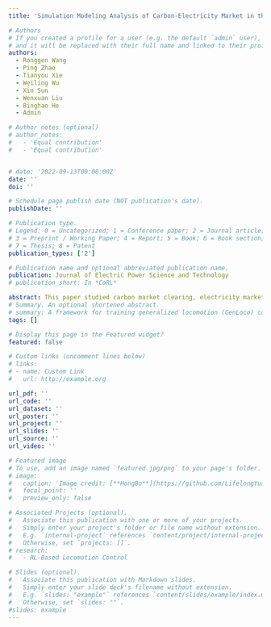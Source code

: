 ```yaml
---
title: 'Simulation Modeling Analysis of Carbon-Electricity Market in the Context of Carbon Neutrality'

# Authors
# If you created a profile for a user (e.g. the default `admin` user), write the username (folder name) here
# and it will be replaced with their full name and linked to their profile.
authors:
  - Ronggen Wang
  - Ping Zhao
  - Tianyou Xie
  - Weiling Wu
  - Xin Sun
  - Wenxuan Liu
  - Binghao He
  - Admin

# Author notes (optional)
# author_notes:
#   - 'Equal contribution'
#   - 'Equal contribution'


# date: '2022-09-13T00:00:00Z'
date: ''
doi: ''

# Schedule page publish date (NOT publication's date).
publishDate: ''

# Publication type.
# Legend: 0 = Uncategorized; 1 = Conference paper; 2 = Journal article;
# 3 = Preprint / Working Paper; 4 = Report; 5 = Book; 6 = Book section;
# 7 = Thesis; 8 = Patent
publication_types: ['2']

# Publication name and optional abbreviated publication name.
publication: Journal of Electric Power Science and Technology
# publication_short: In *CoRL*

abstract: This paper studied carbon market clearing, electricity market clearing, and computable general equilibrium (CGE) models to simulate carbon, electricity, and macro-economy systems. A hybrid experimental learning method is applied to simulate the carbon-electricity market, which solves the macro-scale problems from the conflict between electricity market price reduction and carbon emission cost, and the micro-scale problems from the different decision time scales. Based on the simulation framework, we can study the electricity market forecasting analysis techniques. Based on the Guangdong trial spot market, a case study on a 3-bus electricity market is launched to test the proposed method's adaption in the bidding behavior modeling of the electricity market. Moreover, a CGE experiment finds out that the carbon market can reduce the emission amount of the eight industries. And the carbon price can affect each industry's emission amount, however, it has little effect on the total amount. This work is supported by The Science and Technology Project of State Grid Zhejiang Electric Power Co., Ltd. “Research on Carbon Trading System Based on Blockchain Technology” (Grant NO.5211LS21N002).
# Summary. An optional shortened abstract.
# summary: A framework for training generalized locomotion (GenLoco) controllers for quadrupedal robots.
tags: []

# Display this page in the Featured widget?
featured: false

# Custom links (uncomment lines below)
# links:
# - name: Custom Link
#   url: http://example.org

url_pdf: ''
url_code: ''
url_dataset: ''
url_poster: ''
url_project: ''
url_slides: ''
url_source: ''
url_video: ''

# Featured image
# To use, add an image named `featured.jpg/png` to your page's folder.
# image:
#   caption: 'Image credit: [**HongBo**](https://github.com/LifelongYuan)'
#   focal_point: ''
#   preview_only: false

# Associated Projects (optional).
#   Associate this publication with one or more of your projects.
#   Simply enter your project's folder or file name without extension.
#   E.g. `internal-project` references `content/project/internal-project/index.md`.
#   Otherwise, set `projects: []`.
# research:
#   - RL-Based Locomotion Control

# Slides (optional).
#   Associate this publication with Markdown slides.
#   Simply enter your slide deck's filename without extension.
#   E.g. `slides: "example"` references `content/slides/example/index.md`.
#   Otherwise, set `slides: ""`.
#slides: example
---
```

